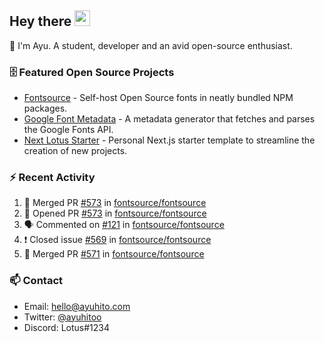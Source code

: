 ## Hey there <img src="https://media.giphy.com/media/hvRJCLFzcasrR4ia7z/giphy.gif" width="25" height="25">

📝 I'm Ayu. A student, developer and an avid open-source enthusiast.

### 🗄 Featured Open Source Projects

- [Fontsource](https://github.com/fontsource/fontsource) - Self-host Open Source fonts in neatly bundled NPM packages.
- [Google Font Metadata](https://github.com/fontsource/google-font-metadata) - A metadata generator that fetches and parses the Google Fonts API.
- [Next Lotus Starter](https://github.com/DecliningLotus/next-lotus-starter) - Personal Next.js starter template to streamline the creation of new projects.

### ⚡ Recent Activity

<!--START_SECTION:activity-->

1. 🎉 Merged PR [#573](https://github.com/fontsource/fontsource/pull/573) in [fontsource/fontsource](https://github.com/fontsource/fontsource)
2. 💪 Opened PR [#573](https://github.com/fontsource/fontsource/pull/573) in [fontsource/fontsource](https://github.com/fontsource/fontsource)
3. 🗣 Commented on [#121](https://github.com/fontsource/fontsource/issues/121) in [fontsource/fontsource](https://github.com/fontsource/fontsource)
4. ❗️ Closed issue [#569](https://github.com/fontsource/fontsource/issues/569) in [fontsource/fontsource](https://github.com/fontsource/fontsource)
5. 🎉 Merged PR [#571](https://github.com/fontsource/fontsource/pull/571) in [fontsource/fontsource](https://github.com/fontsource/fontsource)
<!--END_SECTION:activity-->

### 📫 Contact

- Email: hello@ayuhito.com
- Twitter: [@ayuhitoo](https://twitter.com/ayuhitoo)
- Discord: Lotus#1234
